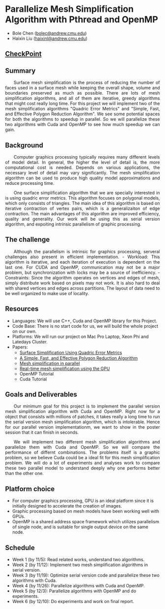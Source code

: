 # Parallelize Mesh Simplification Algorithm with Pthread and OpenMP

- Bole Chen (bolec@andrew.cmu.edu)
- Haixin Liu (haixinl@andrew.cmu.edu)

## [CheckPoint](./checkpoint)

## Summary

<p align="justify">&emsp;&emsp;Surface mesh simplification is the process of reducing the number of faces used in a surface mesh while keeping the overall shape, volume and boundaries preserved as much as possible. There are lots of mesh simplification algorithms, and all of them are iterative, greedy algorithms that might cost really long time. For this project we will implement two of the mesh simplification algorithms "Quadric Error Metrics" and "Simple, Fast, and Effective Polygon Reduction Algorithm". We see some potential spaces for both the algorithms to speedup in parallel. So we will parallelize these two algorithms with Cuda and OpenMP to see how much speedup we can gain.</p> 

## Background

<p align="justify">&emsp;&emsp;Computer graphics processing typically requires many different levels of model detail. In general, the higher the level of detail is, the more computational cost is needed. Depends on various applications, the necessary level of detail may vary significantly. The mesh simplification algorithm can be used to produce high quality model approximations and reduce processing time.</p>

<p align="justify">&emsp;&emsp;One surface simplification algorithm that we are specially interested in is using quadric error metrics. This algorithm focuses on polygonal models, which only consists of triangles. The main idea of this algorithm is based on iterative contraction of vertex pairs, which is a generalizaiton of edge contraction. The main advantages of this algorithm are improved efficiency, quality and generality. Our work will be using this as serial version algorithm, and expoiting intrinsic parallelism of graphic processing.</p>

## The challenge

<p align="justify">&emsp;&emsp;Although the parallelism is intrinsic for graphics processing, serveral challenges also present in efficient implementation.
- Workload: This algorithm is iterative, and each iteration of execution is dependent on the last one. For CUDA and OpenMP, communication may not be a major problem, but synchronization with locks may be a source of inefficiency.
- Constraints: Since the algorithm operates on vertices and edges of mesh, simply distribute work based on pixels may not work. It is also hard to deal with shared vertices and edges across partitions. The layout of data need to be well organized to make use of locality.</p>

## Resources

- Languages: We will use C++, Cuda and OpenMP library for this Project. 
- Code Base: There is no start code for us, we will build the whole project on our own.
- Platforms: We will run our project on Mac Pro Laptop, Xeon Phi and Latedays Cluster.
- Papers:
  + [Surface Simpliﬁcation Using Quadric Error Metrics](https://people.eecs.berkeley.edu/~jrs/meshpapers/GarlandHeckbert2.pdf)
  + [A Simple, Fast, and Effective Polygon Reduction Algorithm](http://pds26.egloos.com/pds/201402/12/11/gdmag.pdf)
  + [Mesh simplification in parallel](https://pdfs.semanticscholar.org/ee52/0300bcbfcd768943d1734357d507c9e6b4d0.pdf)
  + [Real-time mesh simplification using the GPU](https://dl.acm.org/citation.cfm?id=1230128)
  + OpenMP Tutorial
  + Cuda Tutorial

## Goals and Deliverables

<p align="justify">&emsp;&emsp;Our minimum goal for this project is to implement the parallel version mesh simplification algorithm with Cuda and OpenMP. Right now for a object that consists with millions of patches, it takes really a long time to run the serial version mesh simplification algorithm, which is intolerable. Hence for our parallel version implementationm, we want to show in the poster session that it can finish in seconds.</p>

<p align="justify">&emsp;&emsp;We will implement two different mesh simplification algorithms and parallelize them with Cuda and OpenMP. So we will compare the performance of differnt combinations. The problems itself is a graphic problem, so we believe Cuda could be a ideal fit for this mesh simplification problem. We will do a lot of experiments and analyses work to compare these two parallel model to understand deeply why one performs better than the other one. </p>

## Platform choice 

- For computer graphics processing, GPU is an ideal platform since it is initially designed to accelerate the creation of images.
- Graphic processing based on mesh models have been working well with GPUs.
- OpenMP is a shared address space framework which utilizes parallelism of single node, and is suitable for single output device on the same node.

## Schedule

- Week 1 (by 11/5):  Read related works, understand two algorithms.
- Week 2 (by 11/12): Implement two mesh simplification algorithms in serial version.
- Week 3 (by 11/19): Optimize serial version code and parallelize these two algorithms with Cuda.
- Week 4 (by 11/26): Parallelize algorithms with Cuda and OpenMP.
- Week 5 (by 12/3):  Parallelize algorithms with OpenMP and do experiments.
- Week 6 (by 12/10): Do experiments and work on final report.

